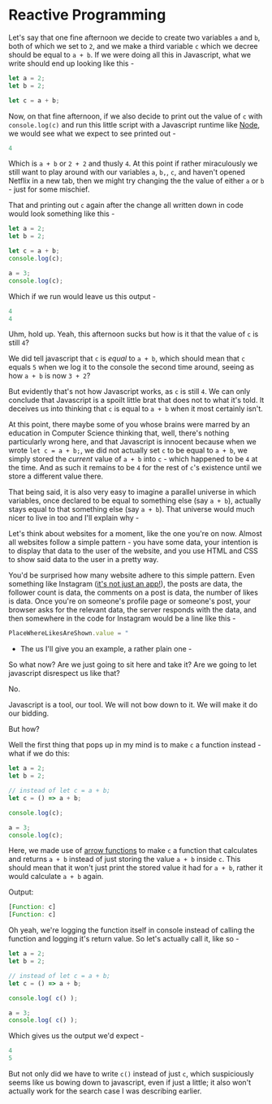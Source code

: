 # Reactive Programming

Let's say that one fine afternoon we decide to create two variables `a` and `b`, both of which we set to `2`, and we make a third variable `c` which we decree should be equal to `a + b`. If we were doing all this in Javascript, what we write should end up looking like this -

```js
let a = 2;
let b = 2;

let c = a + b;
```

Now, on that fine afternoon, if we also decide to print out the value of `c` with `console.log(c)` and run this little script with a Javascript runtime like [Node](https://nodejs.org/en/), we would see what we expect to see printed out -

```js
4
```

Which is `a + b` or `2 + 2` and thusly `4`. At this point if rather miraculously we still want to play around with our variables `a`, `b,`, `c`, and haven't opened Netflix in a new tab, then we might try changing the the value of either `a` or `b` - just for some mischief.

That and printing out `c` again after the change all written down in code would look something like this -

```js
let a = 2;
let b = 2;

let c = a + b;
console.log(c);

a = 3;
console.log(c);
```

Which if we run would leave us this output -
```js
4
4
```

Uhm, hold up. Yeah, this afternoon sucks but how is it that the value of `c` is still `4`? 

We did tell javascript that `c` is _equal_ to `a + b`, which should mean that `c` equals `5` when we log it to the console the second time around, seeing as how `a + b` is now `3 + 2`?

But evidently that's not how Javascript works, as `c` is still `4`. We can only conclude that Javascript is a spoilt little brat that does not to what it's told. It deceives us into thinking that `c` is equal to `a + b` when it most certainly isn't. 

At this point, there maybe some of you whose brains were marred by an education in Computer Science thinking that, well, there's nothing particularly wrong here, and that Javascript is innocent because when we wrote `let c = a + b;`, we did not actually set `c` to be equal to `a + b`, we simply stored the _current_ value of `a + b` into `c` - which happened to be `4` at the time. And as such it remains to be `4` for the rest of `c`'s existence until we store a different value there. 

That being said, it is also very easy to imagine a parallel universe in which variables, once declared to be equal to something else (say `a + b`), actually stays equal to that something else (say `a + b`). That universe would much nicer to live in too and I'll explain why -

Let's think about websites for a moment, like the one you're on now. Almost all websites follow a simple pattern - you have some data, your intention is to display that data to the user of the website, and you use HTML and CSS to show said data to the user in a pretty way.

You'd be surprised how many website adhere to this simple pattern. Even something like Instagram ([it's not just an app!](https://www.instagram.com/)), the posts are data, the follower count is data, the comments on a post is data, the number of likes is data. Once you're on someone's profile page or someone's post, your browser asks for the relevant data, the server responds with the data, and then somewhere in the code for Instagram would be a line like this -

```js
PlaceWhereLikesAreShown.value = "
```

- The us
I'll give you an example, a rather plain one -

So what now? Are we just going to sit here and take it? Are we going to let javascript disrespect us like that?

No.

Javascript is a tool, our tool. We will not bow down to it. We will make it do our bidding.

But how?

Well the first thing that pops up in my mind is to make `c` a function instead - what if we do this:

```js
let a = 2;
let b = 2;

// instead of let c = a + b;
let c = () => a + b;

console.log(c);

a = 3;
console.log(c);
```

Here, we made use of [arrow functions](https://www.developerdrive.com/arrow-functions-javascript/) to make `c` a function that calculates and returns `a + b` instead of just storing the value `a + b` inside `c`. This should mean that it won't just print the stored value it had for `a + b`, rather it would calculate `a + b` again.

Output:

```js
[Function: c]
[Function: c]
```

Oh yeah, we're logging the function itself in console instead of calling the function and logging it's return value. So let's actually call it, like so -

```js
let a = 2;
let b = 2;

// instead of let c = a + b;
let c = () => a + b;

console.log( c() );

a = 3;
console.log( c() );
```

Which gives us the output we'd expect -

```js
4
5
```

But not only did we have to write `c()` instead of just `c`, which suspiciously seems like us bowing down to javascript, even if just a little; it also won't actually work for the search case I was describing earlier.
